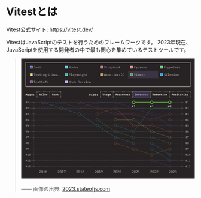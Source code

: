 # Vitestとは

Vitest公式サイト: <https://vitest.dev/>

VitestはJavaScriptのテストを行うためのフレームワークです。
2023年現在、JavaScriptを使用する開発者の中で最も関心を集めているテストツールです。

> ![ランキング](assets/2023_stateofjs_libraries_testing_ranking.png)
>
> ―― 画像の出典: [2023.stateofjs.com](https://2023.stateofjs.com/ja-JP/libraries/testing/)
